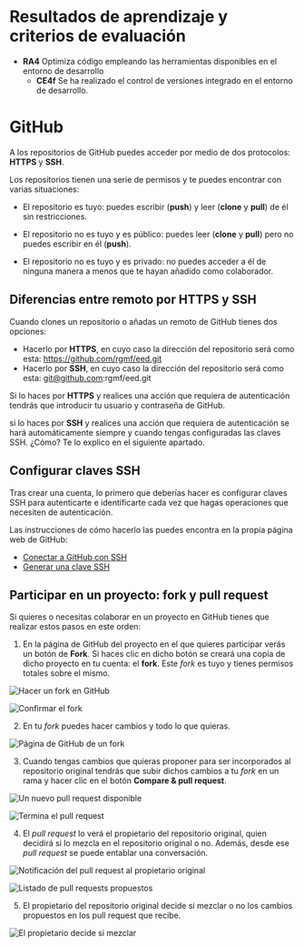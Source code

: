 # Resultados de aprendizaje y criterios de evaluación

- **RA4** Optimiza código empleando las herramientas disponibles en el entorno de desarrollo
  - **CE4f** Se ha realizado el control de versiones integrado en el entorno de desarrollo.

# GitHub

A los repositorios de GitHub puedes acceder por medio de dos protocolos: **HTTPS** y **SSH**.

Los repositorios tienen una serie de permisos y te puedes encontrar con varias situaciones:

- El repositorio es tuyo: puedes escribir (**push**) y leer (**clone** y **pull**) de él sin restricciones.

- El repositorio no es tuyo y es público: puedes leer (**clone** y **pull**) pero no puedes escribir en él (**push**).

- El repositorio no es tuyo y es privado: no puedes acceder a él de ninguna manera a menos que te hayan añadido como colaborador.

## Diferencias entre remoto por HTTPS y SSH

Cuando clones un repositorio o añadas un remoto de GitHub tienes dos opciones:

- Hacerlo por **HTTPS**, en cuyo caso la dirección del repositorio será como esta: https://github.com/rgmf/eed.git
- Hacerlo por **SSH**, en cuyo caso la dirección del repositorio será como esta: git@github.com:rgmf/eed.git

Si lo haces por **HTTPS** y realices una acción que requiera de autenticación tendrás que introducir tu usuario y contraseña de GitHub.

si lo haces por **SSH** y realices una acción que requiera de autenticación se hará automáticamente siempre y cuando tengas configuradas las claves SSH. ¿Cómo? Te lo explico en el siguiente apartado.

## Configurar claves SSH

Tras crear una cuenta, lo primero que deberías hacer es configurar claves SSH para autenticarte e identificarte cada vez que hagas operaciones que necesiten de autenticación.

Las instrucciones de cómo hacerlo las puedes encontra en la propia página web de GitHub:

- [Conectar a GitHub con SSH](https://docs.github.com/es/authentication/connecting-to-github-with-ssh)
- [Generar una clave SSH](https://docs.github.com/es/authentication/connecting-to-github-with-ssh/generating-a-new-ssh-key-and-adding-it-to-the-ssh-agent#generating-a-new-ssh-key)

## Participar en un proyecto: fork y pull request

Si quieres o necesitas colaborar en un proyecto en GitHub tienes que realizar estos pasos en este orden:

1. En la página de GitHub del proyecto en el que quieres participar verás un botón de **Fork**. Si haces clic en dicho botón se creará una copia de dicho proyecto en tu cuenta: el **fork**. Este *fork* es tuyo y tienes permisos totales sobre el mismo.

![Hacer un fork en GitHub](./img/fork.png)

![Confirmar el fork](./img/fork_confirmacion.png)

2. En tu *fork* puedes hacer cambios y todo lo que quieras.

![Página de GitHub de un fork](./img/fork_pagina.png)

3. Cuando tengas cambios que quieras proponer para ser incorporados al repositorio original tendrás que subir dichos cambios a tu *fork* en un rama y hacer clic en el botón **Compare & pull request**.

![Un nuevo pull request disponible](./img/fork_pull_request.png)

![Termina el pull request](./img/fork_terminar_pull_request.png)

4. El *pull request* lo verá el propietario del repositorio original, quien decidirá si lo mezcla en el repositorio original o no. Además, desde ese *pull request* se puede entablar una conversación.

![Notificación del pull request al propietario original](./img/fork_notificacion_pull_request.png)

![Listado de pull requests propuestos](./img/fork_listado_pull_requests.png)


5. El propietario del repositorio original decide si mezclar o no los cambios propuestos en los pull request que recibe.

![El propietario decide si mezclar](./img/fork_mezclar.png)
